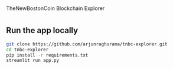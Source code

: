 # <p align="center">
  TheNewBostonCoin Blockchain Explorer
# </p>

## Run the app locally
```bash
git clone https://github.com/arjunraghurama/tnbc-explorer.git
cd tnbc-explorer
pip install -r requirements.txt
streamlit run app.py
```

